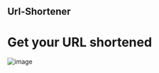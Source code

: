## Url-Shortener
 # Get your URL shortened
![image](https://github.com/user-attachments/assets/3260230c-3fab-4b6e-ac31-275f4d7cde28)
